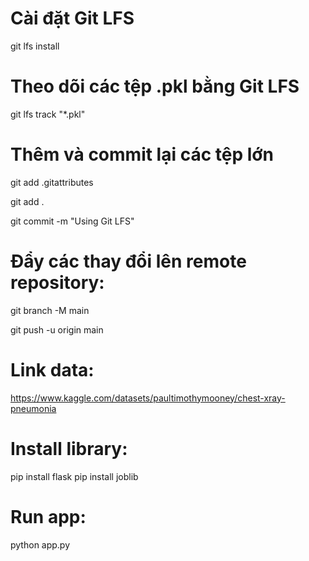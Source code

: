 # Cài đặt Git LFS
git lfs install

# Theo dõi các tệp .pkl bằng Git LFS
git lfs track "*.pkl"

# Thêm và commit lại các tệp lớn
git add .gitattributes

git add .

git commit -m "Using Git LFS"

# Đẩy các thay đổi lên remote repository:
git branch -M main

git push -u origin main


# Link data: 
https://www.kaggle.com/datasets/paultimothymooney/chest-xray-pneumonia

# Install library:
pip install flask
pip install joblib

# Run app:
python app.py


